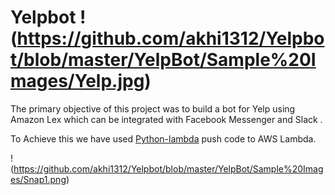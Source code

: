 # Yelpbot !(https://github.com/akhi1312/Yelpbot/blob/master/YelpBot/Sample%20Images/Yelp.jpg)

The primary objective of this project was to build a bot for Yelp using Amazon Lex which can be integrated with Facebook Messenger and Slack .

To Achieve this we have used [Python-lambda](https://github.com/nficano/python-lambda) push code to AWS Lambda.

!(https://github.com/akhi1312/Yelpbot/blob/master/YelpBot/Sample%20Images/Snap1.png)
